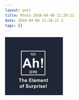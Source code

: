 ```yaml
---
layout: post
title: Photo 2016-04-08 11:28:21
date: 2016-04-08 11:28:21 Z
tags: []
---
```

![](/media/2016/04/142454973889.jpg)
